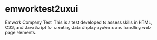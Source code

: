 # emworktest2uxui
Emwork Company Test: This is a test developed to assess skills in HTML, CSS, and JavaScript for creating data display systems and handling web page elements.
